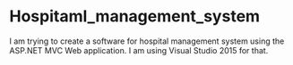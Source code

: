 # Hospitaml_management_system
I am trying to create a software for hospital management system using the ASP.NET MVC Web application.
I am using Visual Studio 2015 for that.
